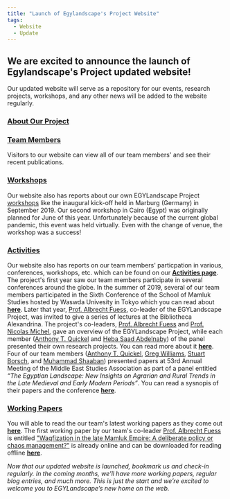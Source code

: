 ```yaml
---
title: "Launch of Egylandscape's Project Website"
tags:
  - Website
  - Update
---
```


## We are excited to announce the launch of Egylandscape's Project updated website! 

Our updated website will serve as a repository for our events, research projects, workshops, and any other news will be added to the website regularly. 

### [About Our Project](https://www.egylandscape.org/about/)

### [Team Members](https://www.egylandscape.org/members/)

Visitors to our website can view all of our team members' and see their recent publications. 

### [Workshops](https://www.egylandscape.org/workshops/)

Our website also has reports about our own EGYLandscape Project [workshops](https://www.egylandscape.org/workshops/) like the inaugural kick-off held in Marburg (Germany) in September 2019. Our second workshop in Cairo (Egypt) was originally planned for June of this year. Unfortunately because of the current global pandemic, this event was held virtually. Even with the change of venue, the workshop was a success!

### [Activities](https://www.egylandscape.org/activities/)

Our website also has reports on our team members' particpation in various, conferences, workshops, etc. which can be found on our [**Activities page**](https://www.egylandscape.org/activities/). The project's first year saw our team members participate in several conferences around the globe. In the summer of 2019, several of our team members participated in the Sixth Conference of the School of Mamluk Studies hosted by Waswda Univesity in Tokyo which you can read about [**here**](https://www.egylandscape.org/activities/01_2019_SMS_Tokyo/). Later that year, [Prof. Albrecht Fuess](https://www.egylandscape.org/members/AlbrechtFuess/), co-leader of the EGYLandscape Project, was invited to give a series of lectures at the Bibliotheca Alexandrina. The project's co-leaders, [Prof. Albrecht Fuess](https://www.egylandscape.org/members/AlbrechtFuess/) and [Prof. Nicolas Michel](https://www.egylandscape.org/members/NicolasMichel/), gave an overview of the EGYLandscape Project, while each member ([Anthony T. Quickel](https://www.egylandscape.org/members/AnthonyQuickel/) and [Heba Saad Abdelnaby](https://www.egylandscape.org/members/HebaSaadAbdelnaby/)) of the panel presented their own research projects. You can read more about it [**here**](https://www.egylandscape.org/activities/02_2019_BA_Alexandria/). Four of our team members ([Anthony T. Quickel](https://www.egylandscape.org/members/AnthonyQuickel/), [Greg Williams](https://www.egylandscape.org/members/GregoryWilliams/), [Stuart Borsch](https://www.egylandscape.org/members/StuartBorsch/), and [Muhammad Shaaban](https://www.egylandscape.org/members/MuhammadShaaban/)) presented papers at 53rd Annual Meeting of the Middle East Studies Association as part of a panel entitled *“The Egyptian Landscape: New Insights on Agrarian and Rural Trends in the Late Medieval and Early Modern Periods”*. You can read a sysnopis of their papers and the conference [**here**](https://www.egylandscape.org/activities/03_2019_MESA_NewOrleans/).

### [Working Papers](https://www.egylandscape.org/papers/)

You will able to read the our team's latest working papers as they come out [**here**](https://www.egylandscape.org/papers/). The first working paper by our team's co-leader [Prof. Albrecht Fuess](https://www.egylandscape.org/members/AlbrechtFuess/) is entitled ["Waqfization in the late Mamluk Empire: A deliberate policy or chaos management?"](https://www.egylandscape.org/papers/June2020_Fuess/) is already online and can be downloaded for reading offline [**here**](https://www.egylandscape.org/papers/June2020_Fuess_WorkingPaper.pdf). 

*Now that our updated website is launched, bookmark us and check-in regularly. In the coming months, we’ll have more working papers, regular blog entries, and much more. This is just the start and we’re excited to welcome you to EGYLandscape’s new home on the web.*
